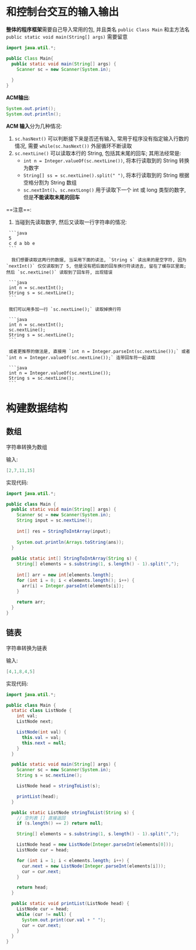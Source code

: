 # 和控制台交互的输入输出

**整体的程序框架**需要自己导入常用的包, 并且类名 `public Class Main` 和主方法名 `public static void main(String[] args)` 需要留意

```java
import java.util.*;

public Class Main{
  public static void main(String[] args) {
    Scanner sc = new Scanner(System.in);
    
  }
}
```

**ACM输出**:

```java
System.out.print();
System.out.println();
```

**ACM 输入**分为几种情况:

1.   `sc.hasNext()` 可以判断接下来是否还有输入, 常用于程序没有指定输入行数的情况, 需要 `while(sc.hasNext())` 外层循环不断读取
2.   `sc.nextLine()` 可以读取本行的 String, 包括其末尾的回车; 其用法经常是:
     *   `int n = Integer.valueOf(sc.nextLine())`, 将本行读取到的 String 转换为数字
     *   `String[] ss = sc.nextLine().split(" ")`, 将本行读取到的 String 根据空格分割为 String 数组
     *   `sc.nextInt()`、`sc.nextLong()` 用于读取下一个 int 或 long 类型的数字, 但是**不能读取末尾的回车**

==注意==:

1.    当碰到先读取数字, 然后又读取一行字符串的情况:

     ```java
     5
     c d a bb e
     ```

      我们想要读取这两行的数据, 当采用下面的读法, `String s` 读出来的是空字符, 因为 `nextInt()` 仅仅读取到了 5, 但是没有把后面的回车换行符读进去, 留在了缓存区里面; 然后 `sc.nextLine()` 读取到了回车符, 出现错误

     ```java
     int n = sc.nextInt();
     String s = sc.nextLine();
     ```

     我们可以用多加一行 `sc.nextLine();` 读取掉换行符

     ```java
     int n = sc.nextInt();
     sc.nextLine();
     String s = sc.nextLine();
     ```

     或者更推荐的做法是, 直接用 `int n = Integer.parseInt(sc.nextLine());` 或者 `int n = Integer.valueOf(sc.nextLine());` 连带回车符一起读取

     ```java
     int n = Integer.valueOf(sc.nextLine());
     String s = sc.nextLine();
     ```



# 构建数据结构

## 数组

字符串转换为数组

输入:

```java
[2,7,11,15]
```

实现代码:

```java
import java.util.*;

public class Main {
  public static void main(String[] args) {
    Scanner sc = new Scanner(System.in);
    String input = sc.nextLine();
    
    int[] res = StringToIntArray(input);
    
    System.out.println(Arrays.toString(ans));
  }
  
  public static int[] StringToIntArray(String s) {
    String[] elements = s.substring(1, s.length() - 1).split(",");
    
    int[] arr = new int[elements.length];
    for (int i = 0; i < elements.length(); i++) {
      arr[i] = Integer.parseInt(elements[i]);
    }
    
    return arr;
  }
}
```

## 链表

字符串转换为链表

输入:

```java
[4,1,8,4,5]
```

实现代码:

```java
import java.util.*;

public class Main {
  static class ListNode {
    int val;
    ListNode next;

    ListNode(int val) {
      this.val = val;
      this.next = null;
    }
  }

  public static void main(String[] args) {
    Scanner sc = new Scanner(System.in);
    String s = sc.nextLine();

    ListNode head = stringToList(s);

    printList(head);
  }

  public static ListNode stringToList(String s) {
    // 空列表 [] 直接返回
    if (s.length() == 2) return null;

    String[] elements = s.substring(1, s.length() - 1).split(",");

    ListNode head = new ListNode(Integer.parseInt(elements[0]));
    ListNode cur = head;

    for (int i = 1; i < elements.length; i++) {
      cur.next = new ListNode(Integer.parseInt(elements[i]));
      cur = cur.next;
    }

    return head;
  }

  public static void printList(ListNode head) {
    ListNode cur = head;
    while (cur != null) {
      System.out.print(cur.val + " ");
      cur = cur.next;
    }
  }
}
```

